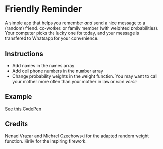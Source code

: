 # Friendly Reminder
A simple app that helps you remember *and* send a nice message to a (random) friend, co-worker, or family member (with weighted probabilities). Your computer picks the lucky one for today, and your message is transfered to Whatsapp for your convenience.

## Instructions
* Add names in the names array
* Add cell phone numbers in the number array
* Change probability weights in the weight function. You may want to call your mother more often than your mother in law or *vice versa*

## Example
[See this CodePen](https://codepen.io/pmkruyen/pen/QWpepwK)

## Credits 
Nenad Vracar and Michael Czechowski for the adapted random weight function.
Kirilv for the inspiring firework.
